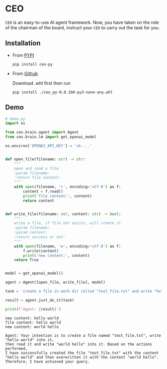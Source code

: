 # CEO

`CEO` is an easy-to-use AI agent framework. Now, you have taken on the role of the chairman of the board, instruct your `CEO` to carry out the task for you.

## Installation

- From [PYPI](https://pypi.org/project/ceo-py/)

    ```shell
    pip install ceo-py
    ```

- From [Github](https://github.com/vortezwohl/CEO/releases)

    Download .whl first then run

    ```shell
    pip install ./ceo_py-0.0.1b0-py3-none-any.whl
    ```

## Demo

```python
# demo.py
import os

from ceo.brain.agent import Agent
from ceo.brain.lm import get_openai_model

os.environ['OPENAI_API_KEY'] = 'sk-...'


def open_file(filename: str) -> str:
    """
    open and read a file
    :param filename:
    :return file content:
    """
    with open(filename, 'r', encoding='utf-8') as f:
        content = f.read()
        print('file content:', content)
        return content


def write_file(filename: str, content: str) -> bool:
    """
    write a file, if file not exists, will create it
    :param filename:
    :param content:
    :return success or not:
    """
    with open(filename, 'w', encoding='utf-8') as f:
        f.write(content)
        print('new content:', content)
    return True


model = get_openai_model()

agent = Agent([open_file, write_file], model)

task = 'create a file in work dir called "test_file.txt" and write "hello world" into it, then read it and write "world hello" into it'

result = agent.just_do_it(task)

print(f'Agent: {result}')
```

```
new content: hello world
file content: hello world
new content: world hello

Agent: Your intention is to create a file named "test_file.txt", write "hello world" into it, 
then read it and write "world hello" into it. Based on the actions performed, 
I have successfully created the file "test_file.txt" with the content "hello world" and then overwritten it with the content "world hello". 
Therefore, I have achieved your query.
```